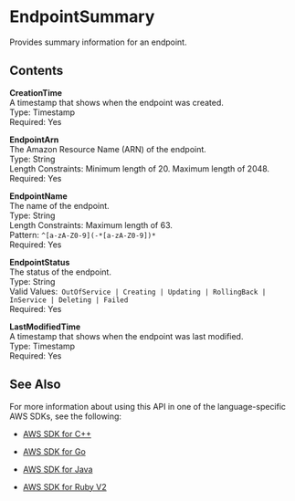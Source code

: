 # EndpointSummary<a name="API_EndpointSummary"></a>

Provides summary information for an endpoint\.

## Contents<a name="API_EndpointSummary_Contents"></a>

 **CreationTime**   
A timestamp that shows when the endpoint was created\.  
Type: Timestamp  
Required: Yes

 **EndpointArn**   
The Amazon Resource Name \(ARN\) of the endpoint\.  
Type: String  
Length Constraints: Minimum length of 20\. Maximum length of 2048\.  
Required: Yes

 **EndpointName**   
The name of the endpoint\.  
Type: String  
Length Constraints: Maximum length of 63\.  
Pattern: `^[a-zA-Z0-9](-*[a-zA-Z0-9])*`   
Required: Yes

 **EndpointStatus**   
The status of the endpoint\.  
Type: String  
Valid Values:` OutOfService | Creating | Updating | RollingBack | InService | Deleting | Failed`   
Required: Yes

 **LastModifiedTime**   
A timestamp that shows when the endpoint was last modified\.  
Type: Timestamp  
Required: Yes

## See Also<a name="API_EndpointSummary_SeeAlso"></a>

For more information about using this API in one of the language\-specific AWS SDKs, see the following:

+  [AWS SDK for C\+\+](http://docs.aws.amazon.com/goto/SdkForCpp/sagemaker-2017-07-24/EndpointSummary) 

+  [AWS SDK for Go](http://docs.aws.amazon.com/goto/SdkForGoV1/sagemaker-2017-07-24/EndpointSummary) 

+  [AWS SDK for Java](http://docs.aws.amazon.com/goto/SdkForJava/sagemaker-2017-07-24/EndpointSummary) 

+  [AWS SDK for Ruby V2](http://docs.aws.amazon.com/goto/SdkForRubyV2/sagemaker-2017-07-24/EndpointSummary) 